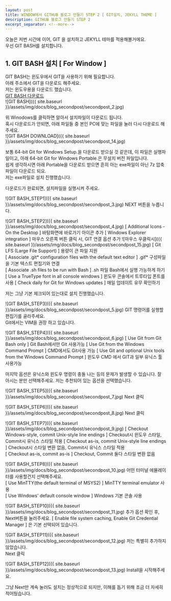 ```yaml
---
layout: post
title: WINDOW에서 GITHUB 블로그 만들기 STEP 2 [ GIT설치, JEKYLL THEME ]
description: GITHUB 블로그 만들기 STEP 2
excerpt_separator: <!--more-->
---
```


오늘은 저번 시간에 이어, GIT 을 설치하고 JEKYLL 테마를 적용해볼거에요.  
우선 GIT BASH를 설치합니다.  

## 1. GIT BASH 설치 [ For Window ]
GIT BASH는 윈도우에서 GIT을 사용하기 위해 필요합니다.  
아래 주소에서 GIT을 다운로드 해주세요.  
저는 윈도우용을 다운로드 했습니다.   
[GIT BASH 다운로드](https://git-scm.com/downloads)  
![GIT BASH]({{ site.baseurl }}/assets/img/docs/blog_secondpost/secondpost_2.jpg)

위 Winodows를 클릭하면 알아서 설치파일이 다운로드 됩니다.  
혹시 다운로드가 안되면, 아래 파일들 중 본인 PC에 맞는 파일을 눌러 다시 다운로드 해주세요.  
![GIT BASH DOWNLOAD]({{ site.baseurl }}/assets/img/docs/blog_secondpost/secondpost_14.jpg)

보통 64-bit Git for Windows Setup.을 다운로드 받으실 것 같은데, 이 파일은 실행파일이고, 아래 64-bit Git for Windows Portable.은 무설치 버전 파일입니다.  
쉽게 생각하시면 아래 Portable을 다운로드 받으면 흔히 아는 exe파일이 아닌 7z 압축파일이 다운로드 되요.  
저는 exe파일로 설치 진행했습니다.  

다운로드가 완료되면, 설치파일을 실행시켜 주세요.  

![GIT BASH_STEP1]({{ site.baseurl }}/assets/img/docs/blog_secondpost/secondpost_3.jpg)
NEXT 버튼을 누릅니다.

![GIT BASH_STEP2]({{ site.baseurl }}/assets/img/docs/blog_secondpost/secondpost_4.jpg)
[ Additional Icons - On the Desktop ] 바탕화면에 바로가기 아이콘 추가
[ Windows Explorer integration ] 마우스 오른쪽 버튼 클릭 시, GIT 연결 옵션 추가
![마우스 우클릭시]({{ site.baseurl }}/assets/img/docs/blog_secondpost/secondpost_15.jpg)
[ Git LFS (Large File Support) ] 용량이 큰 파일 지원  
[ Associate .git* configuration files with the default text editor ] .gif* 구성파일을 기본 텍스트 편집기와 연결  
[ Associate .sh files to be run with Bash ] .sh 파일 Bash에서 실행 가능하게 하기
[ Use a TrueType font in all console windows ] 윈도우 콘솔에서 트루타입 폰트를 사용
[ Check daily for Git for Windows updates ] 매일 업데이트 유무 확인하기

저는 그냥 기본 체크되어 있는대로 설치 진행했습니다.

![GIT BASH_STEP3]({{ site.baseurl }}/assets/img/docs/blog_secondpost/secondpost_5.jpg)
GIT 명령어를 실행할 편집기를 골라주세요.  
Git에서는 VIM을 권장 하고 있습니다.  

![GIT BASH_STEP4]({{ site.baseurl }}/assets/img/docs/blog_secondpost/secondpost_6.jpg)
[ Use Git from Git Bash only ] Git Bash에서만 Git 사용가능
[ Use Git from the Windows Command Prompt ] CMD에서도 Git사용 가능
[ Use Git and optional Unix tools from the Windows Command Prompt ] 윈도우 CMD 에서 GIT과 일부 유닉스 툴 사용가능  

마지막 옵션은 유닉스와 윈도우 명령이 충돌 나는 등의 문제가 발생할 수 있습니다. 잘 아시는 분만 선택해주세요.
저는 추천되어 있는 옵션을 선택했습니다.  

![GIT BASH_STEP5]({{ site.baseurl }}/assets/img/docs/blog_secondpost/secondpost_7.jpg)
Next 클릭  

![GIT BASH_STEP6]({{ site.baseurl }}/assets/img/docs/blog_secondpost/secondpost_8.jpg)
Next 클릭  

![GIT BASH_STEP7]({{ site.baseurl }}/assets/img/docs/blog_secondpost/secondpost_9.jpg)
[ Checkout Windows-style, commit Unix-style line endings ] Checkout시 윈도우 스타일, Commit시 유닉스 스타일 적용
[ Checkout as-is, commit Unix-style line endings ] Checkout시 스타일 변환 없음, Commit시 유닉스 스타일 적용  
[ Checkout as-is, commit as-is ]  Checkout, Commit 둘다 스타일 변환 없음  

![GIT BASH_STEP8]({{ site.baseurl }}/assets/img/docs/blog_secondpost/secondpost_10.jpg)
어떤 터미널 에뮬레이터를 사용할건지 선택해주세요.  
[ Use MinTTY(the default terminal of MSYS2) ] MinTTY terminal emulator 사용  
[ Use Windows' default console window ] Windows 기본 콘솔 사용

![GIT BASH_STEP10]({{ site.baseurl }}/assets/img/docs/blog_secondpost/secondpost_11.jpg)
추가 옵션 확인 후, Next버튼을 눌러주세요.
[ Enable file system caching, Enable Git Credential Manager ] 은 기본 선택되어 있습니다.

![GIT BASH_STEP11]({{ site.baseurl }}/assets/img/docs/blog_secondpost/secondpost_12.jpg)
저는 특별히 추가하지 않았습니다.  
Next 클릭  

![GIT BASH_STEP12]({{ site.baseurl }}/assets/img/docs/blog_secondpost/secondpost_13.jpg)
Install을 시작해주세요.

그냥 Next만 계속 눌러도 설치는 정상적으로 되지만, 이해를 돕기 위해 조금 더 자세히 적어뒀습니다.
